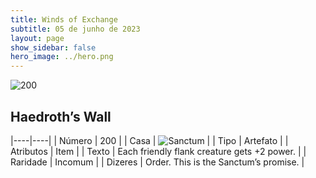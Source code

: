 ```yaml
---
title: Winds of Exchange
subtitle: 05 de junho de 2023
layout: page
show_sidebar: false
hero_image: ../hero.png
---
```


![200](https://mastervault-storage-prod.s3.amazonaws.com/media/card_front/en/600_200_e337e3ae62e4_en.png)


## Haedroth’s Wall

|----|----|
| Número | 200 |
| Casa | ![Sanctum](https://archonarcana.com/images/thumb/c/c7/Sanctum.png/22px-Sanctum.png "Santuário") |
| Tipo | Artefato |
| Atributos | Item |
| Texto | Each friendly flank creature gets +2 power.  |
| Raridade | Incomum |
| Dizeres | Order. This is the Sanctum’s promise. |
